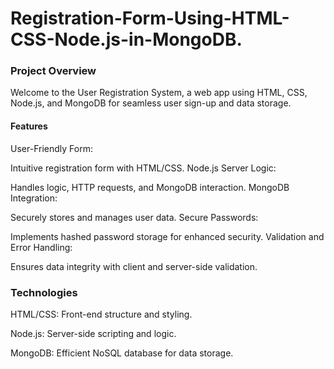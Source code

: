 # Registration-Form-Using-HTML-CSS-Node.js-in-MongoDB.

### Project Overview
Welcome to the User Registration System, a web app using HTML, CSS, Node.js, and MongoDB for seamless user sign-up and data storage.

#### Features
User-Friendly Form:

Intuitive registration form with HTML/CSS.
Node.js Server Logic:

Handles logic, HTTP requests, and MongoDB interaction.
MongoDB Integration:

Securely stores and manages user data.
Secure Passwords:

Implements hashed password storage for enhanced security.
Validation and Error Handling:

Ensures data integrity with client and server-side validation.

### Technologies
HTML/CSS: Front-end structure and styling.

Node.js: Server-side scripting and logic.

MongoDB: Efficient NoSQL database for data storage.
